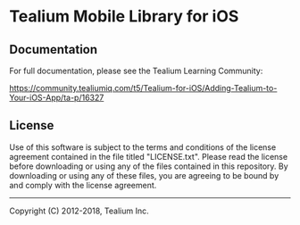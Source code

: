 # Tealium Mobile Library for iOS

## Documentation

For full documentation, please see the Tealium Learning Community:

https://community.tealiumiq.com/t5/Tealium-for-iOS/Adding-Tealium-to-Your-iOS-App/ta-p/16327

## License

Use of this software is subject to the terms and conditions of the license agreement contained in the file titled "LICENSE.txt". Please read the license before downloading or using any of the files contained in this repository. By downloading or using any of these files, you are agreeing to be bound by and comply with the license agreement.

---
Copyright (C) 2012-2018, Tealium Inc.
